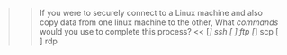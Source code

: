 >>If you were to securely connect to a Linux machine and also copy data from one linux machine to the other, What *commands* would you use to complete this process?   <<
[*] ssh
[ ] ftp
[*] scp
[ ] rdp